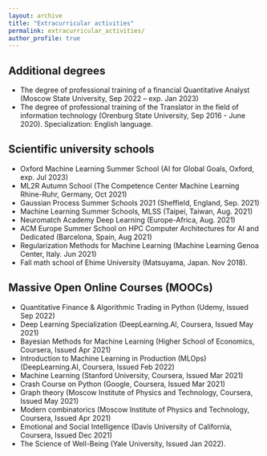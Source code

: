 ```yaml
---
layout: archive
title: "Extracurricular activities"
permalink: extracurricular_activities/
author_profile: true
---
```

## Additional degrees
* The degree of professional training of a financial Quantitative Analyst (Moscow State University, Sep 2022 – exp. Jan 2023)
* The degree of professional training of the Translator in the field of information technology (Orenburg State University,
Sep 2016 - June 2020). Specialization: English language.

## Scientific university schools
* Oxford Machine Learning Summer School (AI for Global Goals, Oxford, exp. Jul 2023)
* ML2R Autumn School (The Competence Center Machine Learning Rhine-Ruhr, Germany, Oct 2021)
* Gaussian Process Summer Schools 2021 (Sheffield, England, Sep. 2021)
* Machine Learning Summer Schools, MLSS (Taipei, Taiwan, Aug. 2021)
* Neuromatch Academy Deep Learning (Europe-Africa, Aug. 2021)
* ACM Europe Summer School on HPC Computer Architectures for AI and Dedicated (Barcelona, Spain, Aug 2021)
* Regularization Methods for Machine Learning (Machine Learning Genoa Center, Italy. Jun 2021)
* Fall math school of Ehime University (Matsuyama, Japan. Nov 2018).

## Massive Open Online Courses (MOOCs)
* Quantitative Finance & Algorithmic Trading in Python (Udemy, Issued Sep 2022)
* Deep Learning Specialization (DeepLearning.Al, Coursera, Issued May 2021)
* Bayesian Methods for Machine Learning (Higher School of Economics, Coursera, Issued Apr 2021)
* Introduction to Machine Learning in Production (MLOps) (DeepLearning.AI, Coursera, Issued Feb 2022)
* Machine Learning (Stanford University, Coursera, Issued Mar 2021)
* Crash Course on Python (Google, Coursera, Issued Mar 2021)
* Graph theory (Moscow Institute of Physics and Technology, Coursera, Issued May 2021)
* Modern combinatorics (Moscow Institute of Physics and Technology, Coursera, Issued Apr 2021)
* Emotional and Social Intelligence (Davis University of California, Coursera, Issued Dec 2021)
* The Science of Well-Being (Yale University, Issued Jan 2022).